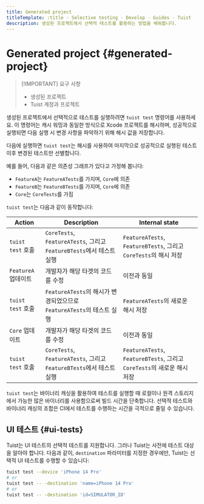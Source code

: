 ```yaml
---
title: Generated project
titleTemplate: :title · Selective testing · Develop · Guides · Tuist
description: 생성된 프로젝트에서 선택적 테스트를 활용하는 방법을 배워봅니다.
---
```


# Generated project {#generated-project}

> [!IMPORTANT] 요구 사항
>
> - <LocalizedLink href="/guides/features/projects">생성된 프로젝트</LocalizedLink>
> - <LocalizedLink href="/server/introduction/accounts-and-projects">Tuist 계정과 프로젝트</LocalizedLink>

생성된 프로젝트에서 선택적으로 테스트를 실행하려면 `tuist test` 명령어를 사용하세요. 이 명령어는 <LocalizedLink href="/guides/features/build/cache#cache-warming">캐시 워밍</LocalizedLink>과 동일한 방식으로 Xcode 프로젝트를 <LocalizedLink href="/guides/features/projects/hashing">해시</LocalizedLink>하며, 성공적으로 실행되면 다음 실행 시 변경 사항을 파악하기 위해 해시 값을 저장합니다.

다음에 실행하면 `tuist test`는 해시를 사용하여 마지막으로 성공적으로 실행된 테스트 이후 변경된 테스트만 선별합니다.

예를 들어, 다음과 같은 의존성 그래프가 있다고 가정해 봅니다:

- `FeatureA`는 `FeatureATests`를 가지며, `Core`에 의존
- `FeatureB`는 `FeatureBTests`를 가지며, `Core`에 의존
- `Core`는 `CoreTests`를 가짐

`tuist test`는 다음과 같이 동작합니다:

| Action          | Description                                                | Internal state                                               |
| --------------- | ---------------------------------------------------------- | ------------------------------------------------------------ |
| `tuist test` 호출 | `CoreTests`, `FeatureATests`, 그리고 `FeatureBTests`에서 테스트 실행 | `FeatureATests`, `FeatureBTests`, 그리고 `CoreTests`의 해시 저장     |
| `FeatureA` 업데이트 | 개발자가 해당 타겟의 코드를 수정                                         | 이전과 동일                                                       |
| `tuist test` 호출 | `FeatureATests`의 해시가 변경되었으므로 `FeatureATests`의 테스트 실행       | `FeatureATests`의 새로운 해시 저장                                   |
| `Core` 업데이트     | 개발자가 해당 타겟의 코드를 수정                                         | 이전과 동일                                                       |
| `tuist test` 호출 | `CoreTests`, `FeatureATests`, 그리고 `FeatureBTests`에서 테스트 실행 | `FeatureATests`, `FeatureBTests`, 그리고 `CoreTests`의 새로운 해시 저장 |

`tuist test`는 바이너리 캐싱을 활용하여 테스트를 실행할 때 로컬이나 원격 스토리지에서 가능한 많은 바이너리를 사용함으로써 빌드 시간을 단축합니다. 선택적 테스트와 바이너리 캐싱의 조합은 CI에서 테스트를 수행하는 시간을 극적으로 줄일 수 있습니다.

## UI 테스트 {#ui-tests}

Tuist는 UI 테스트의 선택적 테스트를 지원합니다. 그러나 Tuist는 사전에 테스트 대상을 알아야 합니다. 다음과 같이, `destination` 파라미터를 지정한 경우에만, Tuist는 선택적 UI 테스트를 수행할 수 있습니다:

```sh
tuist test --device 'iPhone 14 Pro'
# or
tuist test -- -destination 'name=iPhone 14 Pro'
# or
tuist test -- -destination 'id=SIMULATOR_ID'
```

